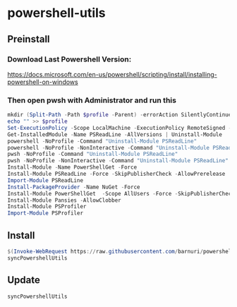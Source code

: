 # powershell-utils

## Preinstall
### Download Last Powershell Version:

https://docs.microsoft.com/en-us/powershell/scripting/install/installing-powershell-on-windows

### Then open pwsh with **Administrator** and run this
```powershell
mkdir (Split-Path -Path $profile -Parent) -errorAction SilentlyContinue 
echo "" >> $profile 
Set-ExecutionPolicy -Scope LocalMachine -ExecutionPolicy RemoteSigned -Force
Get-InstalledModule -Name PSReadLine -AllVersions | Uninstall-Module
powershell -NoProfile -Command "Uninstall-Module PSReadLine"
powershell -NoProfile -NonInteractive -Command "Uninstall-Module PSReadLine"
pwsh -NoProfile -Command "Uninstall-Module PSReadLine"
pwsh -NoProfile -NonInteractive -Command "Uninstall-Module PSReadLine"
Install-Module -Name PowerShellGet -Force
Install-Module PSReadLine -Force -SkipPublisherCheck -AllowPrerelease
Import-Module PSReadLine
Install-PackageProvider -Name NuGet -Force
Install-Module PowerShellGet  -Scope AllUsers -Force -SkipPublisherCheck
Install-Module Pansies -AllowClobber
Install-Module PSProfiler
Import-Module PSProfiler
```

## Install 
```powershell
$(Invoke-WebRequest https://raw.githubusercontent.com/barnuri/powershell-utils/main/profile.ps1 -Headers @{"Cache-Control"="no-cache"}).Content | iex
syncPowershellUtils
```

## Update
```powershell
syncPowershellUtils
```

